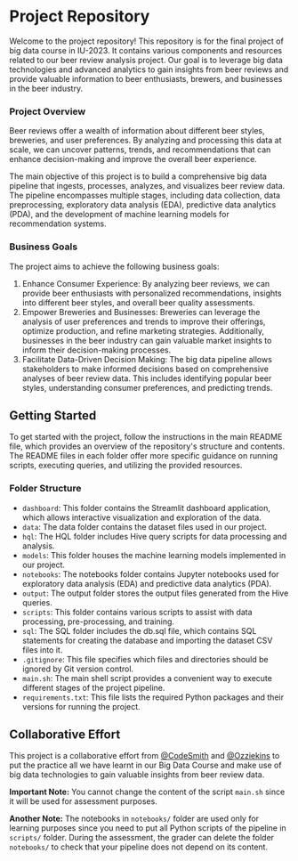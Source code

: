 # Project Repository
Welcome to the project repository! This repository is for the final project of big data course in IU-2023. It contains various components and resources related to our beer review analysis project. Our goal is to leverage big data technologies and advanced analytics to gain insights from beer reviews and provide valuable information to beer enthusiasts, brewers, and businesses in the beer industry.

### Project Overview
Beer reviews offer a wealth of information about different beer styles, breweries, and user preferences. By analyzing and processing this data at scale, we can uncover patterns, trends, and recommendations that can enhance decision-making and improve the overall beer experience.

The main objective of this project is to build a comprehensive big data pipeline that ingests, processes, analyzes, and visualizes beer review data. The pipeline encompasses multiple stages, including data collection, data preprocessing, exploratory data analysis (EDA), predictive data analytics (PDA), and the development of machine learning models for recommendation systems.

### Business Goals
The project aims to achieve the following business goals:

1. Enhance Consumer Experience: By analyzing beer reviews, we can provide beer enthusiasts with personalized recommendations, insights into different beer styles, and overall beer quality assessments.
2. Empower Breweries and Businesses: Breweries can leverage the analysis of user preferences and trends to improve their offerings, optimize production, and refine marketing strategies. Additionally, businesses in the beer industry can gain valuable market insights to inform their decision-making processes.
3. Facilitate Data-Driven Decision Making: The big data pipeline allows stakeholders to make informed decisions based on comprehensive analyses of beer review data. This includes identifying popular beer styles, understanding consumer preferences, and predicting trends.

## Getting Started
To get started with the project, follow the instructions in the main README file, which provides an overview of the repository's structure and contents. The README files in each folder offer more specific guidance on running scripts, executing queries, and utilizing the provided resources. 

### Folder Structure
- `dashboard`: This folder contains the Streamlit dashboard application, which allows interactive visualization and exploration of the data.
- `data`: The data folder contains the dataset files used in our project.
- `hql`: The HQL folder includes Hive query scripts for data processing and analysis.
- `models`: This folder houses the machine learning models implemented in our project.
- `notebooks`: The notebooks folder contains Jupyter notebooks used for exploratory data analysis (EDA) and predictive data analytics (PDA).
- `output`: The output folder stores the output files generated from the Hive queries.
- `scripts`: This folder contains various scripts to assist with data processing, pre-processing, and training.
- `sql`: The SQL folder includes the db.sql file, which contains SQL statements for creating the database and importing the dataset CSV files into it.
- `.gitignore`: This file specifies which files and directories should be ignored by Git version control.
- `main.sh`: The main shell script provides a convenient way to execute different stages of the project pipeline.
- `requirements.txt`: This file lists the required Python packages and their versions for running the project.

## Collaborative Effort
This project is a collaborative effort from [@CodeSmith](https://github.com/AbdulmueezEmiola) and [@Ozziekins](https://github.com/Ozziekins) to put the practice all we have learnt in our Big Data Course and make use of big data technologies to gain valuable insights from beer review data.

**Important Note:** You cannot change the content of the script `main.sh` since it will be used for assessment purposes.

**Another Note:** The notebooks in `notebooks/` folder are used only for learning purposes since you need to put all Python scripts of the pipeline in `scripts/` folder. During the assessment, the grader can delete the folder `notebooks/` to check that your pipeline does not depend on its content.
